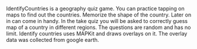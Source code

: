 IdentifyCountries is a geography quiz game. You can practice tapping on maps to find out the countries. Memorize the shape of the country. Later on in can come in handy. In the take quiz you will be asked to correctly guess map of a country in different regions. The questions are random and has no limit. Identify countries uses MAPKit and draws overlays on it. The overlay data was collected from google earth.
